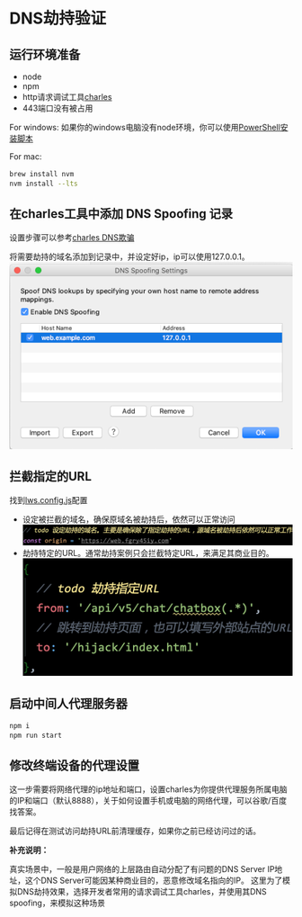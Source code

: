 # DNS劫持验证

## 运行环境准备
- node
- npm
- http请求调试工具[charles](https://www.charlesproxy.com/download/latest-release/)
- 443端口没有被占用

For windows:
如果你的windows电脑没有node环境，你可以使用[PowerShell安装脚本](./env-installer.ps1)

For mac:
```bash
brew install nvm
nvm install --lts
```

## 在charles工具中添加 DNS Spoofing 记录
设置步骤可以参考[charles DNS欺骗](https://www.axihe.com/tools/charles/tools/dns-spoofing.html)

将需要劫持的域名添加到记录中，并设定好ip，ip可以使用127.0.0.1。
![](.readme_images/dns-spoofing-settings.png)

## 拦截指定的URL
找到[lws.config.js](./lws.config.js)配置
- 设定被拦截的域名，确保原域名被劫持后，依然可以正常访问
![](.readme_images/set-origin-domain.png)
- 劫持特定的URL。通常劫持案例只会拦截特定URL，来满足其商业目的。
![](.readme_images/set-hijack-url.png)

## 启动中间人代理服务器
```bash
npm i
npm run start
```

## 修改终端设备的代理设置
这一步需要将网络代理的ip地址和端口，设置charles为你提供代理服务所属电脑的IP和端口（默认8888），关于如何设置手机或电脑的网络代理，可以谷歌/百度找答案。

最后记得在测试访问劫持URL前清理缓存，如果你之前已经访问过的话。

__补充说明：__

真实场景中，一般是用户网络的上层路由自动分配了有问题的DNS Server IP地址，这个DNS Server可能因某种商业目的，恶意修改域名指向的IP。
这里为了模拟DNS劫持效果，选择开发者常用的请求调试工具charles，并使用其DNS spoofing，来模拟这种场景
